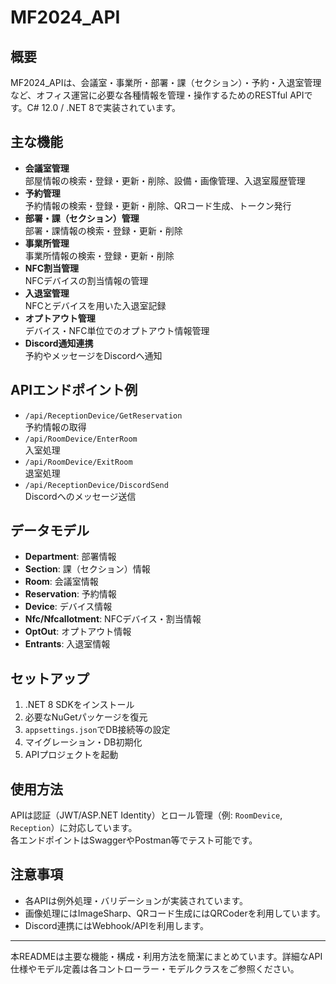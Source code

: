 # MF2024_API

## 概要
MF2024_APIは、会議室・事業所・部署・課（セクション）・予約・入退室管理など、オフィス運営に必要な各種情報を管理・操作するためのRESTful APIです。C# 12.0 / .NET 8で実装されています。

## 主な機能
- **会議室管理**  
  部屋情報の検索・登録・更新・削除、設備・画像管理、入退室履歴管理
- **予約管理**  
  予約情報の検索・登録・更新・削除、QRコード生成、トークン発行
- **部署・課（セクション）管理**  
  部署・課情報の検索・登録・更新・削除
- **事業所管理**  
  事業所情報の検索・登録・更新・削除
- **NFC割当管理**  
  NFCデバイスの割当情報の管理
- **入退室管理**  
  NFCとデバイスを用いた入退室記録
- **オプトアウト管理**  
  デバイス・NFC単位でのオプトアウト情報管理
- **Discord通知連携**  
  予約やメッセージをDiscordへ通知

## APIエンドポイント例
- `/api/ReceptionDevice/GetReservation`  
  予約情報の取得
- `/api/RoomDevice/EnterRoom`  
  入室処理
- `/api/RoomDevice/ExitRoom`  
  退室処理
- `/api/ReceptionDevice/DiscordSend`  
  Discordへのメッセージ送信

## データモデル
- **Department**: 部署情報
- **Section**: 課（セクション）情報
- **Room**: 会議室情報
- **Reservation**: 予約情報
- **Device**: デバイス情報
- **Nfc/Nfcallotment**: NFCデバイス・割当情報
- **OptOut**: オプトアウト情報
- **Entrants**: 入退室情報

## セットアップ
1. .NET 8 SDKをインストール
2. 必要なNuGetパッケージを復元
3. `appsettings.json`でDB接続等の設定
4. マイグレーション・DB初期化
5. APIプロジェクトを起動

## 使用方法
APIは認証（JWT/ASP.NET Identity）とロール管理（例: `RoomDevice`, `Reception`）に対応しています。  
各エンドポイントはSwaggerやPostman等でテスト可能です。

## 注意事項
- 各APIは例外処理・バリデーションが実装されています。
- 画像処理にはImageSharp、QRコード生成にはQRCoderを利用しています。
- Discord連携にはWebhook/APIを利用します。

---

本READMEは主要な機能・構成・利用方法を簡潔にまとめています。詳細なAPI仕様やモデル定義は各コントローラー・モデルクラスをご参照ください。
